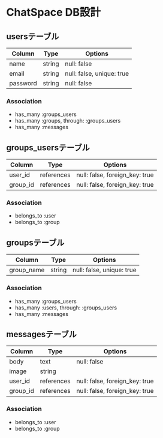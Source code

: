 # ChatSpace DB設計
## usersテーブル
|Column|Type|Options|
|------|----|-------|
|name|string|null: false|
|email|string|null: false, unique: true|
|password|string|null: false|
### Association
- has_many :groups_users
- has_many :groups, through: :groups_users
- has_many :messages
## groups_usersテーブル
|Column|Type|Options|
|------|----|-------|
|user_id|references|null: false, foreign_key: true|
|group_id|references|null: false, foreign_key: true|
### Association
- belongs_to :user
- belongs_to :group
## groupsテーブル
|Column|Type|Options|
|------|----|-------|
|group_name|string|null: false, unique: true|
### Association
- has_many :groups_users
- has_many :users, through: :groups_users
- has_many :messages
## messagesテーブル
|Column|Type|Options|
|------|----|-------|
|body|text|null: false|
|image|string|
|user_id|references|null: false, foreign_key: true|
|group_id|references|null: false, foreign_key: true|
### Association
- belongs_to :user
- belongs_to :group